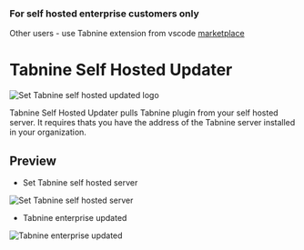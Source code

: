 ### For self hosted enterprise customers only
Other users - use Tabnine extension from vscode [marketplace](https://marketplace.visualstudio.com/items?itemName=TabNine.tabnine-vscode)
# Tabnine Self Hosted Updater
![Set Tabnine self hosted updated logo](https://github.com/codota/tabnine-vscode-self-hosted-updater/blob/main/logo.png)

Tabnine Self Hosted Updater pulls Tabnine plugin from your self hosted server. It requires thats you have the address of the Tabnine server installed in your organization.

## Preview

- Set Tabnine self hosted server

![Set Tabnine self hosted server](https://github.com/codota/tabnine-vscode-self-hosted-updater/blob/main/images/self-hosted-server-input.png)

- Tabnine enterprise updated

![Tabnine enterprise updated](https://github.com/codota/tabnine-vscode-self-hosted-updater/blob/main/images/tabnine-enterprise-updated.png)
